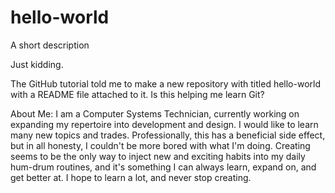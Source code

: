 # hello-world
A short description

Just kidding. 

The GitHub tutorial told me to make a new repository with titled hello-world
with a README file attached to it. 
Is this helping me learn Git?

About Me:
I am a Computer Systems Technician, currently working on expanding my repertoire into
development and design. I would like to learn many new topics and trades. Professionally, 
this has a beneficial side effect, but in all honesty, I couldn't be more bored with what
I'm doing. Creating seems to be the only way to inject new and exciting habits into my daily
hum-drum routines, and it's something I can always learn, expand on, and get better at. 
I hope to learn a lot, and never stop creating. 
